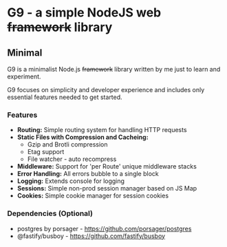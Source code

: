 # G9 - a simple NodeJS web ~~framework~~ library #

## Minimal ##

G9 is a minimalist Node.js ~~framework~~ library written by me just to learn and experiment. 

G9 focuses on simplicity and developer experience and includes only essential features needed to get started.

### Features ###

- **Routing:** Simple routing system for handling HTTP requests
- **Static Files with Compression and Cacheing:**
  - Gzip and Brotli compression
  - Etag support 
  - File watcher - auto recompress 
- **Middleware:** Support for 'per Route' unique middleware stacks
- **Error Handling:** All errors bubble to a single block
- **Logging:** Extends console for logging 
- **Sessions:** Simple non-prod session manager based on JS Map
- **Cookies:** Simple cookie manager for session cookies

### Dependencies (Optional) ### 
- postgres by porsager - https://github.com/porsager/postgres
- @fastify/busboy - https://github.com/fastify/busboy



